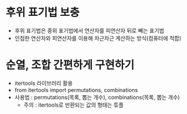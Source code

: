# 후위 표기법 보충

- 후위 표기법은 중위 표기법에서 연산자를 피연산자 뒤로 빼는 표기법
- 인접한 연산자와 피연산자를 이용해 차근차근 계산하는 방식(컴퓨터에 적합)

# 순열, 조합 간편하게 구현하기

- itertools 라이브러리 활용
- from itertools import permutations, combinations
- 사용법 : permutations(목록, 뽑는 개수), combinations(목록, 뽑는 개수)
  - 주의 : itertools로 반환되는 값의 형태는 튜플